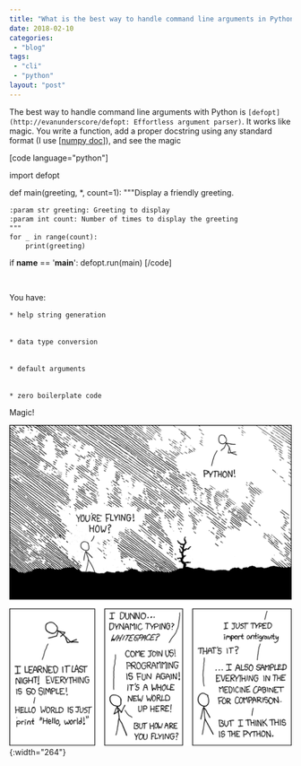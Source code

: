 ```yaml
---
title: "What is the best way to handle command line arguments in Python?"
date: 2018-02-10
categories: 
 - "blog"
tags: 
 - "cli"
 - "python"
layout: "post"
---
```


The best way to handle command line arguments with Python is `[defopt](http://evanunderscore/defopt: Effortless argument parser)`. It works like magic. You write a function, add a proper docstring using any standard format (I use [[numpy doc](https://github.com/numpy/numpy/blob/master/doc/HOWTO_DOCUMENT.rst.txt)]), and see the magic

[code language="python"]

import defopt

def main(greeting, *, count=1):
    """Display a friendly greeting.

    :param str greeting: Greeting to display
    :param int count: Number of times to display the greeting
    """
    for _ in range(count):
        print(greeting)

if __name__ == '__main__':
    defopt.run(main)
[/code]

 

You have:


    * help string generation


    * data type conversion


    * default arguments


    * zero boilerplate code


Magic!

![Illustration: the famous XKCD ](/assets/img/2018/02/python.png){:width="264"}
